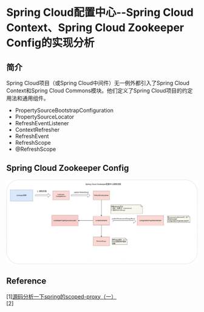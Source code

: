 # Spring Cloud配置中心--Spring Cloud Context、Spring Cloud Zookeeper Config的实现分析

## 简介

Spring Cloud项目（或Spring Cloud中间件）无一例外都引入了Spring Cloud Context和Spring Cloud Commons模块。他们定义了Spring Cloud项目的约定用法和通用组件。



* PropertySourceBootstrapConfiguration
* PropertySourceLocator
* RefreshEventListener
* ContextRefresher
* RefreshEvent
* RefreshScope
* @RefreshScope


## Spring Cloud Zookeeper Config

![spring-cloud-config-zk-refresh.jpg](spring-cloud-config-zk-refresh.jpg)





## Reference

[1][源码分析一下spring的scoped-proxy（一）](https://juejin.cn/post/6869402006017507335)  
[2][]()  